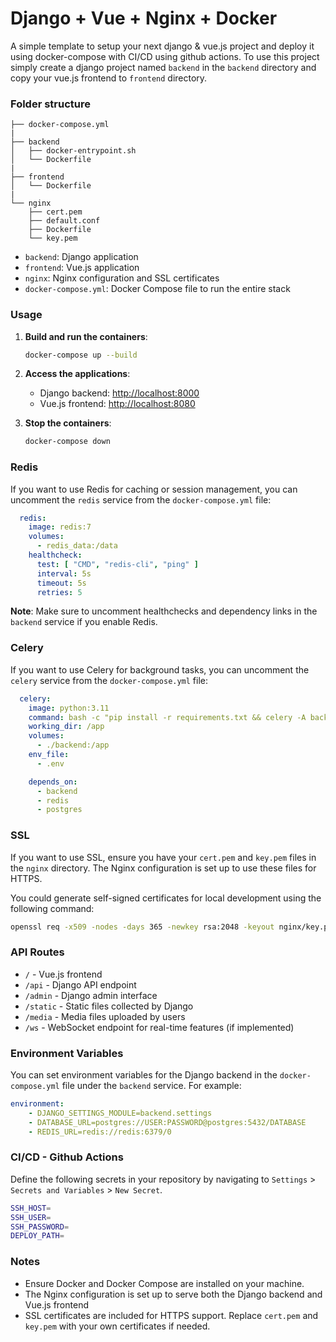 # Django + Vue + Nginx + Docker
A simple template to setup your next django & vue.js project and deploy it using docker-compose with CI/CD using github actions. To use this project simply create a django project named ``backend`` in the ``backend`` directory and copy your vue.js frontend to ``frontend`` directory. 

### Folder structure

```
├── docker-compose.yml
|
├── backend
│   ├── docker-entrypoint.sh
│   └── Dockerfile
|
├── frontend
│   └── Dockerfile
|
└── nginx
    ├── cert.pem
    ├── default.conf
    ├── Dockerfile
    └── key.pem
```
- ``backend``: Django application
- ``frontend``: Vue.js application
- ``nginx``: Nginx configuration and SSL certificates
- ``docker-compose.yml``: Docker Compose file to run the entire stack

### Usage
1. **Build and run the containers**:
   ```bash
   docker-compose up --build
   ```

2. **Access the applications**:
    - Django backend: [http://localhost:8000](http://localhost:8000)
    - Vue.js frontend: [http://localhost:8080](http://localhost:8080)

3. **Stop the containers**:
    ```bash
    docker-compose down
    ```

### Redis
If you want to use Redis for caching or session management, you can uncomment the ``redis`` service from the `docker-compose.yml` file:

```yaml
  redis:
    image: redis:7
    volumes:
      - redis_data:/data
    healthcheck:
      test: [ "CMD", "redis-cli", "ping" ]
      interval: 5s
      timeout: 5s
      retries: 5
```

**Note**: Make sure to uncomment healthchecks and dependency links in the ``backend`` service if you enable Redis.

### Celery
If you want to use Celery for background tasks, you can uncomment the ``celery`` service from the `docker-compose.yml` file:

```yaml
  celery:
    image: python:3.11
    command: bash -c "pip install -r requirements.txt && celery -A backend worker -l INFO"
    working_dir: /app
    volumes:
      - ./backend:/app
    env_file:
      - .env

    depends_on:
      - backend
      - redis
      - postgres
```

### SSL
If you want to use SSL, ensure you have your `cert.pem` and `key.pem` files in the `nginx` directory. The Nginx configuration is set up to use these files for HTTPS.

You could generate self-signed certificates for local development using the following command:

```bash
openssl req -x509 -nodes -days 365 -newkey rsa:2048 -keyout nginx/key.pem -out nginx/cert.pem
``` 

### API Routes
- ``/`` - Vue.js frontend
- ``/api`` - Django API endpoint
- ``/admin`` - Django admin interface
- ``/static`` - Static files collected by Django
- ``/media`` - Media files uploaded by users
- ``/ws`` - WebSocket endpoint for real-time features (if implemented)

### Environment Variables
You can set environment variables for the Django backend in the `docker-compose.yml` file under the `backend` service. For example:

```yaml
environment:
    - DJANGO_SETTINGS_MODULE=backend.settings
    - DATABASE_URL=postgres://USER:PASSWORD@postgres:5432/DATABASE
    - REDIS_URL=redis://redis:6379/0
```

### CI/CD - Github Actions
Define the following secrets in your repository by navigating to ``Settings`` > ``Secrets and Variables`` > ``New Secret``.

```bash
SSH_HOST=
SSH_USER=
SSH_PASSWORD=
DEPLOY_PATH=
```

### Notes
- Ensure Docker and Docker Compose are installed on your machine.
- The Nginx configuration is set up to serve both the Django backend and Vue.js frontend
- SSL certificates are included for HTTPS support. Replace `cert.pem` and `key.pem` with your own certificates if needed.

